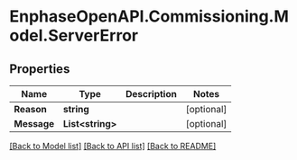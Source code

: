 # EnphaseOpenAPI.Commissioning.Model.ServerError

## Properties

Name | Type | Description | Notes
------------ | ------------- | ------------- | -------------
**Reason** | **string** |  | [optional] 
**Message** | **List&lt;string&gt;** |  | [optional] 

[[Back to Model list]](../README.md#documentation-for-models) [[Back to API list]](../README.md#documentation-for-api-endpoints) [[Back to README]](../README.md)

